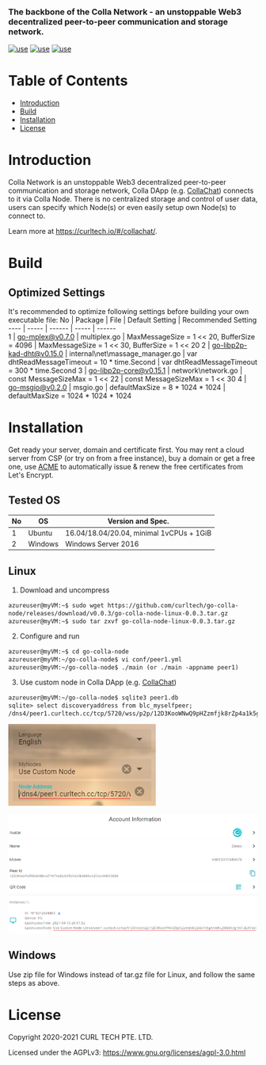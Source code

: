 ### The backbone of the Colla Network - an unstoppable Web3 decentralized peer-to-peer communication and storage network.

[![use](https://img.shields.io/badge/use-go--libp2p-yellowgreen.svg)](https://github.com/libp2p/go-libp2p)
[![use](https://img.shields.io/badge/use-go--ipfs-blue.svg)](https://github.com/ipfs/go-ipfs)
[![use](https://img.shields.io/badge/use-pion-red.svg)](https://github.com/pion)

# Table of Contents
- [Introduction](#introduction)
- [Build](#Build)
- [Installation](#installation)
- [License](#license)

# Introduction
Colla Network is an unstoppable Web3 decentralized peer-to-peer communication and storage network, Colla DApp (e.g. [CollaChat](https://github.com/curltech/collachat)) connects to it via Colla Node. There is no centralized storage and control of user data, users can specify which Node(s) or even easily setup own Node(s) to connect to.

Learn more at https://curltech.io/#/collachat/.

# Build
## Optimized Settings
It's recommended to optimize following settings before building your own executable file:
No  | Package | File | Default Setting | Recommended Setting
 ---- | ----- | ------ | ----- | ------  
 1  | go-mplex@v0.7.0 | multiplex.go | MaxMessageSize = 1 << 20, BufferSize     = 4096 | MaxMessageSize = 1 << 30, BufferSize     = 1 << 20
 2  | go-libp2p-kad-dht@v0.15.0 | internal\net\massage_manager.go | var dhtReadMessageTimeout = 10 * time.Second | var dhtReadMessageTimeout = 300 * time.Second
 3  | go-libp2p-core@v0.15.1 | network\network.go | const MessageSizeMax = 1 << 22 | const MessageSizeMax = 1 << 30
 4  | go-msgio@v0.2.0 | msgio.go | defaultMaxSize = 8 * 1024 * 1024 | defaultMaxSize = 1024 * 1024 * 1024

# Installation
Get ready your server, domain and certificate first. You may rent a cloud server from CSP (or try on from a free instance), buy a domain or get a free one, use [ACME](https://github.com/acmesh-official/acme.sh) to automatically issue & renew the free certificates from Let's Encrypt.

## Tested OS
No  | OS  | Version and Spec.
 ---- | ----- | ------  
 1  | Ubuntu | 16.04/18.04/20.04, minimal 1vCPUs + 1GiB
 2  | Windows | Windows Server 2016

## Linux
1. Download and uncompress
```
azureuser@myVM:~$ sudo wget https://github.com/curltech/go-colla-node/releases/download/v0.0.3/go-colla-node-linux-0.0.3.tar.gz
azureuser@myVM:~$ sudo tar zxvf go-colla-node-linux-0.0.3.tar.gz
```

2. Configure and run
```
azureuser@myVM:~$ cd go-colla-node
azureuser@myVM:~/go-colla-node$ vi conf/peer1.yml
azureuser@myVM:~/go-colla-node$ ./main (or ./main -appname peer1)
```

3. Use custom node in Colla DApp (e.g. [CollaChat](https://github.com/curltech/collachat))
```
azureuser@myVM:~/go-colla-node$ sqlite3 peer1.db
sqlite> select discoveryaddress from blc_myselfpeer;
/dns4/peer1.curltech.cc/tcp/5720/wss/p2p/12D3KooWNwQ9pHZzmfjk8rZp4a1k5gXhibKxZMBdkdg1mTJEAYse
```

![login](https://github.com/curltech/go-colla-node/blob/main/readmeImg/customNode-login.png)

![accountInformation](https://github.com/curltech/go-colla-node/blob/main/readmeImg/customNode-accountInformation.png)

## Windows
Use zip file for Windows instead of tar.gz file for Linux, and follow the same steps as above.

# License
Copyright 2020-2021 CURL TECH PTE. LTD.

Licensed under the AGPLv3: https://www.gnu.org/licenses/agpl-3.0.html
